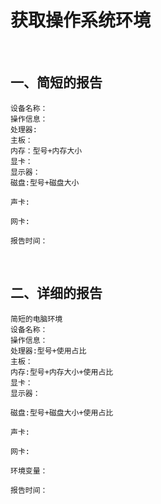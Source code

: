 # 获取操作系统环境

<br/>

## 一、简短的报告

```
设备名称：
操作信息：
处理器:
主板：
内存：型号+内存大小
显卡：
显示器：
磁盘:型号+磁盘大小

声卡:

网卡:

报告时间：
```

<br/>

## 二、详细的报告

```
简短的电脑环境
设备名称：
操作信息：
处理器:型号+使用占比
主板：
内存:型号+内存大小+使用占比
显卡：
显示器：

磁盘:型号+磁盘大小+使用占比

声卡:

网卡:

环境变量：

报告时间：
```